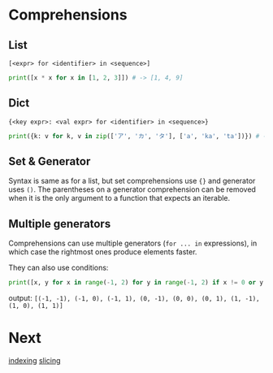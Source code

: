 # Comprehensions
## List
`[<expr> for <identifier> in <sequence>]`
```py
print([x * x for x in [1, 2, 3]]) # -> [1, 4, 9]
```

## Dict
`{<key expr>: <val expr> for <identifier> in <sequence>}`
```py
print({k: v for k, v in zip(['ア', 'カ', 'タ'], ['a', 'ka', 'ta'])}) # -> {'ア': 'a', 'カ': 'ka', 'タ': 'ta'}
```
  
## Set & Generator
Syntax is same as for a list, but set comprehensions use `{}` and generator uses `()`. The parentheses on a generator comprehension can be removed
when it is the only argument to a function that expects an iterable.

## Multiple generators
Comprehensions can use multiple generators (`for ... in` expressions), in which case the rightmost ones produce elements faster.

They can also use conditions:
```py
print([x, y for x in range(-1, 2) for y in range(-1, 2) if x != 0 or y != 0])
```
output: `[(-1, -1), (-1, 0), (-1, 1), (0, -1), (0, 0), (0, 1), (1, -1), (1, 0), (1, 1)]`

# Next
[indexing](2_indexing.md)
[slicing](2a_slicing.md)
